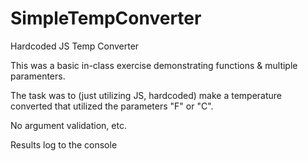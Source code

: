 # SimpleTempConverter
Hardcoded JS Temp Converter

This was a basic in-class exercise demonstrating functions & multiple paramenters.

The task was to (just utilizing JS, hardcoded) make a temperature converted that utilized the parameters "F" or "C". 

No argument validation, etc.

Results log to the console

